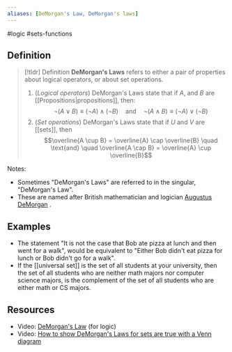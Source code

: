 ```yaml
---
aliases: [DeMorgan's Law, DeMorgan's laws]
--- 
```


#logic #sets-functions 

## Definition 

> [!tldr] Definition
> **DeMorgan's Laws** refers to either a pair of properties about logical operators, or about set operations. 
> 1. (*Logical operators*) DeMorgan's Laws state that if $A$, and $B$ are [[Propositions|propositions]], then: 
>    $$\neg (A \vee B) \equiv (\neg A) \wedge (\neg B) \quad \text{and} \quad \neg (A \wedge B) \equiv (\neg A) \vee (\neg B)$$
> 2. (*Set operations*) DeMorgan's Laws state that if $U$ and $V$ are [[sets]], then 
>    $$\overline{A \cup B} = \overline{A} \cap \overline{B} \quad \text{and} \quad  \overline{A \cap B} = \overline{A} \cup \overline{B}$$

Notes: 
- Sometimes "DeMorgan's Laws" are referred to in the singular, "DeMorgan's Law". 
- These are named after British mathematician and logician [Augustus DeMorgan](https://en.wikipedia.org/wiki/Augustus_De_Morgan) . 

## Examples

- The statement "It is not the case that Bob ate pizza at lunch and then went for a walk", would be equivalent to "Either Bob didn't eat pizza for lunch or Bob didn't go for a walk". 
- If the [[universal set]] is the set of all students at your university, then the set of all students who are neither math majors nor computer science majors, is the complement of the set of all students who are either math or CS majors. 

## Resources 

- Video: [DeMorgan's Law](https://www.youtube.com/watch?v=K3Y_d2Efvbc) (for logic) 
- Video: [How to show DeMorgan's Laws for sets are true with a Venn diagram](https://www.youtube.com/watch?v=QKkd2CaJ-WI)

